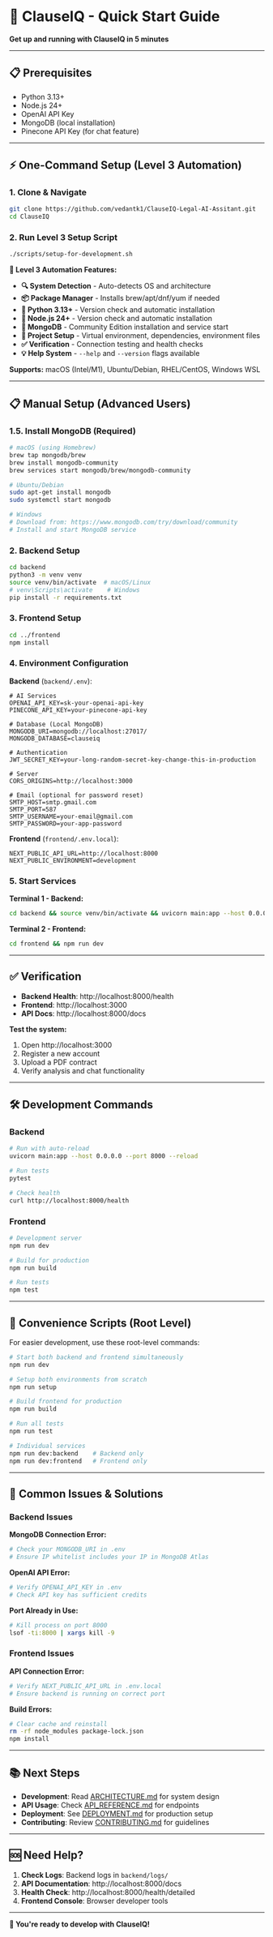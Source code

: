 # 🚀 ClauseIQ - Quick Start Guide

**Get up and running with ClauseIQ in 5 minutes**

---

## 📋 **Prerequisites**

- Python 3.13+
- Node.js 24+
- OpenAI API Key
- MongoDB (local installation)
- Pinecone API Key (for chat feature)

---

## ⚡ **One-Command Setup (Level 3 Automation)**

### **1. Clone & Navigate**

```bash
git clone https://github.com/vedantk1/ClauseIQ-Legal-AI-Assitant.git
cd ClauseIQ
```

### **2. Run Level 3 Setup Script**

```bash
./scripts/setup-for-development.sh
```

**🎯 Level 3 Automation Features:**

- **🔍 System Detection** - Auto-detects OS and architecture
- **📦 Package Manager** - Installs brew/apt/dnf/yum if needed
- **🐍 Python 3.13+** - Version check and automatic installation
- **📗 Node.js 24+** - Version check and automatic installation
- **🍃 MongoDB** - Community Edition installation and service start
- **🔧 Project Setup** - Virtual environment, dependencies, environment files
- **✅ Verification** - Connection testing and health checks
- **💡 Help System** - `--help` and `--version` flags available

**Supports:** macOS (Intel/M1), Ubuntu/Debian, RHEL/CentOS, Windows WSL

---

## 📋 **Manual Setup (Advanced Users)**

### **1.5. Install MongoDB (Required)**

```bash
# macOS (using Homebrew)
brew tap mongodb/brew
brew install mongodb-community
brew services start mongodb/brew/mongodb-community

# Ubuntu/Debian
sudo apt-get install mongodb
sudo systemctl start mongodb

# Windows
# Download from: https://www.mongodb.com/try/download/community
# Install and start MongoDB service
```

### **2. Backend Setup**

```bash
cd backend
python3 -m venv venv
source venv/bin/activate  # macOS/Linux
# venv\Scripts\activate    # Windows
pip install -r requirements.txt
```

### **3. Frontend Setup**

```bash
cd ../frontend
npm install
```

### **4. Environment Configuration**

**Backend** (`backend/.env`):

```env
# AI Services
OPENAI_API_KEY=sk-your-openai-api-key
PINECONE_API_KEY=your-pinecone-api-key

# Database (Local MongoDB)
MONGODB_URI=mongodb://localhost:27017/
MONGODB_DATABASE=clauseiq

# Authentication
JWT_SECRET_KEY=your-long-random-secret-key-change-this-in-production

# Server
CORS_ORIGINS=http://localhost:3000

# Email (optional for password reset)
SMTP_HOST=smtp.gmail.com
SMTP_PORT=587
SMTP_USERNAME=your-email@gmail.com
SMTP_PASSWORD=your-app-password
```

**Frontend** (`frontend/.env.local`):

```env
NEXT_PUBLIC_API_URL=http://localhost:8000
NEXT_PUBLIC_ENVIRONMENT=development
```

### **5. Start Services**

**Terminal 1 - Backend:**

```bash
cd backend && source venv/bin/activate && uvicorn main:app --host 0.0.0.0 --port 8000 --reload
```

**Terminal 2 - Frontend:**

```bash
cd frontend && npm run dev
```

---

## ✅ **Verification**

- **Backend Health**: http://localhost:8000/health
- **Frontend**: http://localhost:3000
- **API Docs**: http://localhost:8000/docs

**Test the system:**

1. Open http://localhost:3000
2. Register a new account
3. Upload a PDF contract
4. Verify analysis and chat functionality

---

## 🛠️ **Development Commands**

### **Backend**

```bash
# Run with auto-reload
uvicorn main:app --host 0.0.0.0 --port 8000 --reload

# Run tests
pytest

# Check health
curl http://localhost:8000/health
```

### **Frontend**

```bash
# Development server
npm run dev

# Build for production
npm run build

# Run tests
npm test
```

---

## 🚀 **Convenience Scripts (Root Level)**

For easier development, use these root-level commands:

```bash
# Start both backend and frontend simultaneously
npm run dev

# Setup both environments from scratch
npm run setup

# Build frontend for production
npm run build

# Run all tests
npm run test

# Individual services
npm run dev:backend    # Backend only
npm run dev:frontend   # Frontend only
```

---

## 🔧 **Common Issues & Solutions**

### **Backend Issues**

**MongoDB Connection Error:**

```bash
# Check your MONGODB_URI in .env
# Ensure IP whitelist includes your IP in MongoDB Atlas
```

**OpenAI API Error:**

```bash
# Verify OPENAI_API_KEY in .env
# Check API key has sufficient credits
```

**Port Already in Use:**

```bash
# Kill process on port 8000
lsof -ti:8000 | xargs kill -9
```

### **Frontend Issues**

**API Connection Error:**

```bash
# Verify NEXT_PUBLIC_API_URL in .env.local
# Ensure backend is running on correct port
```

**Build Errors:**

```bash
# Clear cache and reinstall
rm -rf node_modules package-lock.json
npm install
```

---

## 📚 **Next Steps**

- **Development**: Read [ARCHITECTURE.md](ARCHITECTURE.md) for system design
- **API Usage**: Check [API_REFERENCE.md](API_REFERENCE.md) for endpoints
- **Deployment**: See [DEPLOYMENT.md](DEPLOYMENT.md) for production setup
- **Contributing**: Review [CONTRIBUTING.md](CONTRIBUTING.md) for guidelines

---

## 🆘 **Need Help?**

1. **Check Logs**: Backend logs in `backend/logs/`
2. **API Documentation**: http://localhost:8000/docs
3. **Health Check**: http://localhost:8000/health/detailed
4. **Frontend Console**: Browser developer tools

---

**🎉 You're ready to develop with ClauseIQ!**
